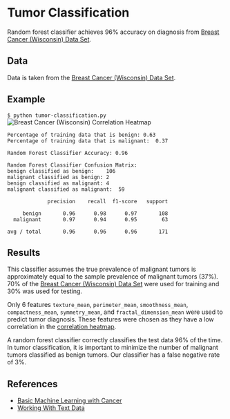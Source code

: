 # Tumor Classification
Random forest classifier achieves 96% accuracy on diagnosis from [Breast Cancer (Wisconsin) Data Set](https://www.kaggle.com/gargmanish/basic-machine-learning-with-cancer/data).

## Data
Data is taken from the [Breast Cancer (Wisconsin) Data Set](https://www.kaggle.com/gargmanish/basic-machine-learning-with-cancer/data).

## Example
`$ python tumor-classification.py`
![Breast Cancer (Wisconsin) Correlation Heatmap](https://github.com/SeanCooke/tumor-classification/blob/master/correlation-heatmap.png?raw=true)
~~~~
Percentage of training data that is benign:	0.63
Percentage of training data that is malignant:	0.37

Random Forest Classifier Accuracy: 0.96

Random Forest Classifier Confusion Matrix:
benign classified as benign:	106
malignant classified as benign:	2
benign classified as malignant:	4
malignant classified as malignant:	59

             precision    recall  f1-score   support

     benign       0.96      0.98      0.97       108
  malignant       0.97      0.94      0.95        63

avg / total       0.96      0.96      0.96       171

~~~~

## Results
This classifier assumes the true prevalence of malignant tumors is approximately equal to the sample prevalence of malignant tumors (37%).   70% of the [Breast Cancer (Wisconsin) Data Set](https://www.kaggle.com/gargmanish/basic-machine-learning-with-cancer/data) were used for training and 30% was used for testing.

Only 6 features `texture_mean`, `perimeter_mean`, `smoothness_mean`, `compactness_mean`, `symmetry_mean`, and `fractal_dimension_mean` were used to predict tumor diagnosis.  These features were chosen as they have a low correlation in the [correlation heatmap](https://github.com/SeanCooke/tumor-classification/blob/master/correlation-heatmap.png).

A random forest classifier correctly classifies the test data 96% of the time.  In tumor classification, it is important to minimize the number of malignant tumors classified as benign tumors.  Our classifier has a false negative rate of 3%.

## References
* [Basic Machine Learning with Cancer](https://www.kaggle.com/gargmanish/basic-machine-learning-with-cancer/notebook)
* [Working With Text Data](http://scikit-learn.org/stable/tutorial/text_analytics/working_with_text_data.html)
